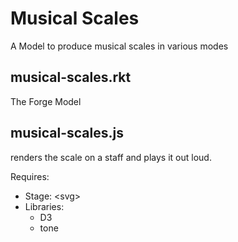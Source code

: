 # Musical Scales

A Model to produce musical scales in various modes

## musical-scales.rkt

The Forge Model

## musical-scales.js

renders the scale on a staff and plays it out loud.

Requires:

* Stage: \<svg\>
* Libraries:
  * D3
  * tone
  
